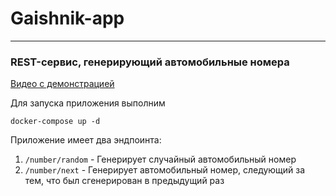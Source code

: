 # Gaishnik-app
<hr>

### REST-сервис, генерирующий автомобильные номера

[Видео с демонстрацией](https://youtu.be/KqrDWZDGjv0)

Для запуска приложения выполним
```
docker-compose up -d
```

Приложение имеет два эндпоинта:  

1. `/number/random` - Генерирует случайный автомобильный номер
2. `/number/next` - Генерирует автомобильный номер, следующий за тем, 
что был сгенерирован в предыдущий раз
